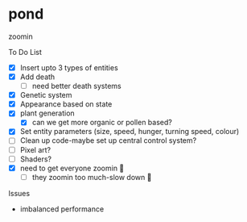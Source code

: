 # pond
zoomin



To Do List

- [x] Insert upto 3 types of entities
- [x] Add death
  - [ ] need better death systems
- [x] Genetic system
- [x] Appearance based on state
- [x] plant generation
  - [x] can we get more organic or pollen based?
- [x] Set entity parameters (size, speed, hunger, turning speed, colour)
- [ ] Clean up code-maybe set up central control system?
- [ ] Pixel art?
- [ ] Shaders?
- [x] need to get everyone zoomin 🚀
  - [ ] they zoomin too much-slow down 🛑

Issues
- imbalanced performance
